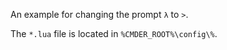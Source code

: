 An example for changing the prompt `λ` to `>`.

The `*.lua` file is located in `%CMDER_ROOT%\config\%`.
